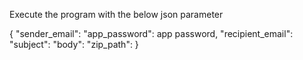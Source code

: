 Execute the program with the below json parameter

{
    "sender_email": 
    "app_password": app password,
    "recipient_email": 
    "subject": 
    "body": 
    "zip_path": 
}